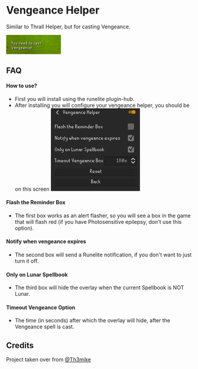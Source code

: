 
# Vengeance Helper
Similar to Thrall Helper,  but for casting Vengeance.

![Example](images/vengeance-flashing.gif)

## FAQ

#### How to use?

- First you will install using the runelite plugin-hub.
- After installing you will configure your vengeance helper, you should be on this screen
![Config Settings](images/config.png)

#### Flash the Reminder Box
- The first box works as an alert flasher, so you will see a box in the game that will flash red (if you have Photosensitive epilepsy, don't use this option).
#### Notify when vengeance expires
- The second box will send a Runelite notification, if you don't want to just turn it off.
#### Only on Lunar Spellbook
- The third box will hide the overlay when the current Spellbook is NOT Lunar.
#### Timeout Vengeance Option
- The time (in seconds) after which the overlay will hide, after the Vengeance spell is cast.

## Credits
Project taken over from [@Th3mike](https://github.com/Th3mike)
